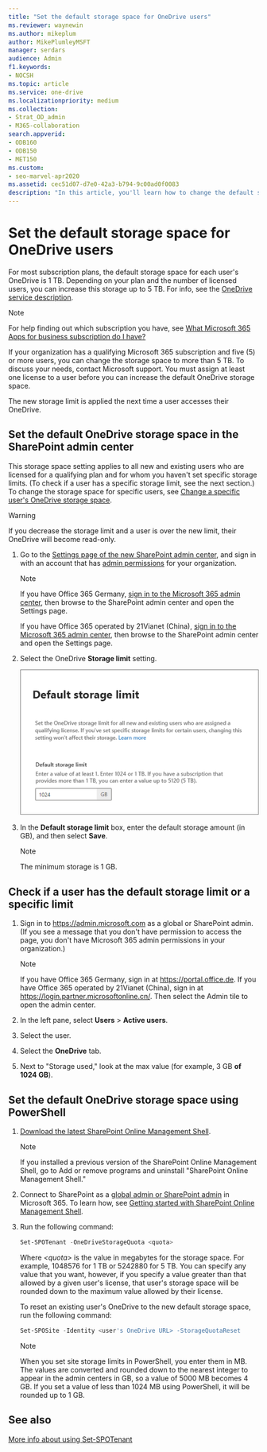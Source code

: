 ```yaml
---
title: "Set the default storage space for OneDrive users"
ms.reviewer: waynewin
ms.author: mikeplum
author: MikePlumleyMSFT
manager: serdars
audience: Admin
f1.keywords:
- NOCSH
ms.topic: article
ms.service: one-drive
ms.localizationpriority: medium
ms.collection: 
- Strat_OD_admin
- M365-collaboration
search.appverid:
- ODB160
- ODB150
- MET150
ms.custom:
- seo-marvel-apr2020
ms.assetid: cec51d07-d7e0-42a3-b794-9c00ad0f0083
description: "In this article, you'll learn how to change the default storage space for OneDrive users."
---
```


# Set the default storage space for OneDrive users

For most subscription plans, the default storage space for each user's OneDrive is 1 TB. Depending on your plan and the number of licensed users, you can increase this storage up to 5 TB. For info, see the [OneDrive service description](/office365/servicedescriptions/onedrive-for-business-service-description).
  
> [!NOTE]
> For help finding out which subscription you have, see [What Microsoft 365 Apps for business subscription do I have?](/office365/admin/admin-overview/what-subscription-do-i-have)
> 
> If your organization has a qualifying Microsoft 365 subscription and five (5) or more users, you can change the storage space to more than 5 TB. To discuss your needs, contact Microsoft support. You must assign at least one license to a user before you can increase the default OneDrive storage space.
>
> The new storage limit is applied the next time a user accesses their OneDrive.
  
## Set the default OneDrive storage space in the SharePoint admin center
This storage space setting applies to all new and existing users who are licensed for a qualifying plan and for whom you haven't set specific storage limits. (To check if a user has a specific storage limit, see the next section.) To change the storage space for specific users, see [Change a specific user's OneDrive storage space](change-user-storage.md).

> [!WARNING]
> If you decrease the storage limit and a user is over the new limit, their OneDrive will become read-only.

1. Go to the [Settings page of the new SharePoint admin center](https://admin.microsoft.com/sharepoint?page=settings&modern=true), and sign in with an account that has [admin permissions](/sharepoint/sharepoint-admin-role) for your organization.
 
   > [!NOTE]
   > If you have Office 365 Germany, [sign in to the Microsoft 365 admin center](https://go.microsoft.com/fwlink/p/?linkid=848041), then browse to the SharePoint admin center and open the Settings page. 
   > 
   > If you have Office 365 operated by 21Vianet (China), [sign in to the Microsoft 365 admin center](https://go.microsoft.com/fwlink/p/?linkid=850627), then browse to the SharePoint admin center and open the Settings page.

2. Select the OneDrive **Storage limit** setting.

    ![Default storage limit in the SharePoint admin center](media/storage-limit.png)
  
3. In the **Default storage limit** box, enter the default storage amount (in GB), and then select **Save**.

   > [!NOTE]
   > The minimum storage is 1 GB.

  
## Check if a user has the default storage limit or a specific limit

1. Sign in to https://admin.microsoft.com as a global or SharePoint admin. (If you see a message that you don't have permission to access the page, you don't have Microsoft 365 admin permissions in your organization.)
    
    > [!NOTE]
    > If you have Office 365 Germany, sign in at https://portal.office.de. If you have Office 365 operated by 21Vianet (China), sign in at https://login.partner.microsoftonline.cn/. Then select the Admin tile to open the admin center.
    
2. In the left pane, select **Users** \> **Active users**.

3. Select the user.

4. Select the **OneDrive** tab.

5. Next to "Storage used," look at the max value (for example, 3 GB **of 1024 GB**).
    
    
## Set the default OneDrive storage space using PowerShell

1. [Download the latest SharePoint Online Management Shell](https://go.microsoft.com/fwlink/p/?LinkId=255251).

    > [!NOTE]
    > If you installed a previous version of the SharePoint Online Management Shell, go to Add or remove programs and uninstall "SharePoint Online Management Shell." 

2. Connect to SharePoint as a [global admin or SharePoint admin](/sharepoint/sharepoint-admin-role) in Microsoft 365. To learn how, see [Getting started with SharePoint Online Management Shell](/powershell/sharepoint/sharepoint-online/connect-sharepoint-online).
    
3. Run the following command:
    
      ```PowerShell
      Set-SPOTenant -OneDriveStorageQuota <quota>
      ```

     Where  _\<quota\>_ is the value in megabytes for the storage space. For example, 1048576 for 1 TB or 5242880 for 5 TB. You can specify any value that you want, however, if you specify a value greater than that allowed by a given user's license, that user's storage space will be rounded down to the maximum value allowed by their license. 
    
    To reset an existing user's OneDrive to the new default storage space, run the following command:
    
      ```PowerShell
      Set-SPOSite -Identity <user's OneDrive URL> -StorageQuotaReset
      ```
   
    > [!NOTE]
    > When you set site storage limits in PowerShell, you enter them in MB. The values are converted and rounded down to the nearest integer to appear in the admin centers in GB, so a value of 5000 MB becomes 4 GB. If you set a value of less than 1024 MB using PowerShell, it will be rounded up to 1 GB.

## See also

[More info about using Set-SPOTenant](/powershell/module/sharepoint-online/set-spotenant)
